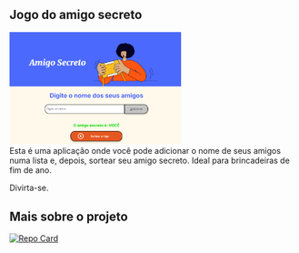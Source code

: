 ## Jogo do amigo secreto

<img src="assets/tela.png" width="60%" hight="20%" title="Jogo do amigo secreto" alt="figura mostrando como é a tela do jogo do amigo secreto"/> <br>
Esta é uma aplicação onde você pode adicionar o nome de seus amigos numa lista e, depois, sortear seu amigo secreto. Ideal para brincadeiras de fim de ano.

Divirta-se.

## Mais sobre o projeto

[![Repo Card](https://github-readme-stats.vercel.app/api/pin/?username=domingosvanjo&repo=jogo-amigo-secreto&bg_color=000&border_color=30A3DC&show_icons=true&icon_color=30A3DC&title_color=E94D5F&text_color=FFF)](https://github.com/domingosvanjo/jogo-amigo-secreto)
